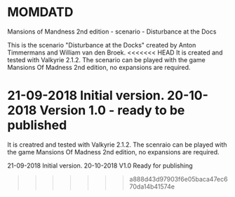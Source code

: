 # MOMDATD
Mansions of Mandness 2nd edition - scenario - Disturbance at the Docs 

This is the scenario "Disturbance at the Docks" created by Anton Timmermans and William van den Broek.
<<<<<<< HEAD
It is created and tested with Valkyrie 2.1.2.
The scenario can be played with the game Mansions Of Madness 2nd edition, no expansions are required.

21-09-2018 Initial version.
20-10-2018 Version 1.0 - ready to be published
=======
It is creatred and tested with Valkyrie 2.1.2.
The scenraio can be played with the game Mansions Of Madness 2nd edition, no expansions are required.

21-09-2018 Initial version.
20-10-2018 V1.0 Ready for publishing
>>>>>>> a888d43d97903f6e05baca47ec670da14b41574e
